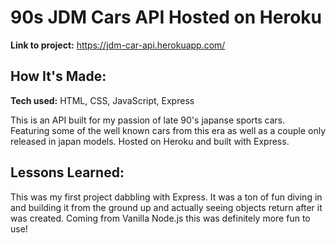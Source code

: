 # 90s JDM Cars API Hosted on Heroku

**Link to project:** https://jdm-car-api.herokuapp.com/

## How It's Made:

**Tech used:** HTML, CSS, JavaScript, Express

This is an API built for my passion of late 90's japanse sports cars. Featuring some of the well known cars from this era as well as a couple only released in japan models. Hosted on Heroku and built with Express. 

## Lessons Learned:

This was my first project dabbling with Express. It was a ton of fun diving in and building it from the ground up and actually seeing objects return after it was created. Coming from Vanilla Node.js this was definitely more fun to use! 
